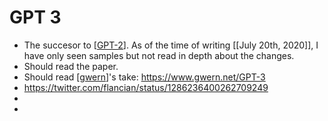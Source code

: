 # GPT 3
- The succesor to [[GPT-2]]. As of the time of writing [[July 20th, 2020]], I have only seen samples but not read in depth about the changes.
- Should read the paper.
- Should read [[gwern]]'s take: https://www.gwern.net/GPT-3
- https://twitter.com/flancian/status/1286236400262709249
- 
- 

[//begin]: # "Autogenerated link references for markdown compatibility"
[GPT-2]: gpt-2 "Gpt 2"
[gwern]: gwern "Gwern"
[//end]: # "Autogenerated link references"